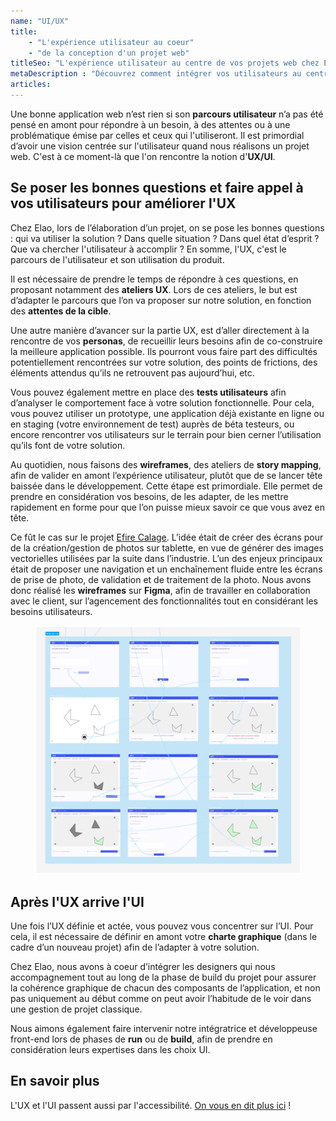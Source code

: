 ```yaml
---
name: "UI/UX"
title:
    - "L'expérience utilisateur au coeur" 
    - "de la conception d'un projet web" 
titleSeo: "L'expérience utilisateur au centre de vos projets web chez Elao"
metaDescription : "Découvrez comment intégrer vos utilisateurs au centre de vos projets web pour une expérience optimale."
articles:
---
```

Une bonne application web n’est rien si son **parcours utilisateur** n’a pas été pensé en amont pour répondre à un besoin, à des attentes ou à une problématique émise par celles et ceux qui l'utiliseront. Il est  primordial d’avoir une vision centrée sur l'utilisateur quand nous réalisons un projet web. C'est à ce moment-là que l'on rencontre la notion d'**UX/UI**.

## Se poser les bonnes questions et faire appel à vos utilisateurs pour améliorer l'UX

Chez Elao, lors de l’élaboration d’un projet, on se pose les bonnes questions : qui va utiliser la solution ? Dans quelle situation ? Dans quel état d’esprit ? Que va chercher l'utilisateur à accomplir ? En somme, l'UX, c'est le parcours de l'utilisateur et son utilisation du produit.

Il est nécessaire de prendre le temps de répondre à ces questions, en proposant notamment des **ateliers UX**. Lors de ces ateliers, le but est d’adapter le parcours que l’on va proposer sur notre solution, en fonction des **attentes de la cible**.

Une autre manière d’avancer sur la partie UX, est d’aller directement à la rencontre de vos **personas**, de recueillir leurs besoins afin de co-construire la meilleure application possible. Ils pourront vous faire part des difficultés potentiellement rencontrées sur votre solution, des points de frictions, des éléments attendus qu’ils ne retrouvent pas aujourd’hui, etc.

Vous pouvez également mettre en place des **tests utilisateurs** afin d’analyser le comportement face à votre solution fonctionnelle. Pour cela, vous pouvez utiliser un prototype, une application déjà existante en ligne ou en staging (votre environnement de test) auprès de béta testeurs, ou encore rencontrer vos utilisateurs sur le terrain pour bien cerner l’utilisation qu’ils font de votre solution.

Au quotidien, nous faisons des **wireframes**, des ateliers de **story mapping**, afin de valider en amont l’expérience utilisateur, plutôt que de se lancer tête baissée dans le développement. Cette étape est primordiale. Elle permet de prendre en considération vos besoins, de les adapter, de les mettre rapidement en forme pour que l’on puisse mieux savoir ce que vous avez en tête.

Ce fût le cas sur le projet [Efire Calage](./etudes-de-cas/efire). L’idée était de créer des écrans pour de la création/gestion de photos sur tablette, en vue de générer des images vectorielles utilisées par la suite dans l’industrie. L’un des enjeux principaux était de proposer une navigation et un enchaînement fluide entre les écrans de prise de photo, de validation et de traitement de la photo. Nous avons donc réalisé les **wireframes** sur **Figma**, afin de travailler en collaboration avec le client, sur l’agencement des fonctionnalités tout en considérant les besoins utilisateurs.

<figure>
    <img src="content/images/terms/ui-ux.png" alt="wireframes pour le projet Efire Calage">
</figure>

## Après l'UX arrive l'UI

Une fois l’UX définie et actée, vous pouvez vous concentrer sur l’UI. Pour cela, il est nécessaire de définir en amont votre **charte graphique** (dans le cadre d’un nouveau projet) afin de l’adapter à votre solution.

Chez Elao, nous avons à coeur d’intégrer les designers qui nous accompagnement tout au long de la phase de build du projet pour assurer la cohérence graphique de chacun des composants de l’application, et non pas uniquement au début comme on peut avoir l’habitude de le voir dans une gestion de projet classique.

Nous aimons également faire intervenir notre intégratrice et développeuse front-end lors de phases de **run** ou de **build**, afin de prendre en considération leurs expertises dans les choix UI.

## En savoir plus

L'UX et l'UI passent aussi par l'accessibilité. [On vous en dit plus ici](./accessibilite.md) !
